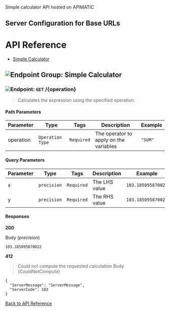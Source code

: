 # 

Simple calculator API hosted on APIMATIC



## Server Configuration for Base URLs







# <a name="api_reference"></a>API Reference

* [Simple Calculator](#simple_calculator)

## <a name="simple_calculator"></a>![Endpoint Group: ](https://apidocs.io/img/class.png "Simple Calculator") Simple Calculator


### <a name="calculate"></a>![Endpoint: ](https://apidocs.io/img/method.png "Calculate") `GET` /{operation}

> Calculates the expression using the specified operation.



#### Path Parameters
| Parameter | Type | Tags | Description | Example |
|-----------|------| ---- |-------------| ------- |
| operation | `Operation Type` |  ``` Required ```  | The operator to apply on the variables | `"SUM"` | 

#### Query Parameters
| Parameter | Type | Tags | Description | Example |
|-----------|------| ---- |-------------| ------- |
| x | `precision` |  ``` Required ```  | The LHS value | `103.185095870022` | 
| y | `precision` |  ``` Required ```  | The RHS value | `103.185095870022` | 

#### Responses
**200** 

Body (_precision_) 
```
103.185095870022
```


**412** 

> Could not compute the requested calculation
Body (_CouldNotCompute_) 
```
{
  "ServerMessage": "ServerMessage",
  "ServerCode": 103
}
```


[Back to API Reference](#api_reference)

